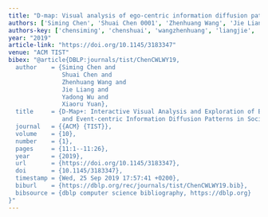 ```yaml
---
title: "D-map: Visual analysis of ego-centric information diffusion patterns in social media"
authors: ['Siming Chen', 'Shuai Chen 0001', 'Zhenhuang Wang', 'Jie Liang 0004', 'Yadong Wu', 'Xiaoru Yuan']
authors-key: ['chensiming', 'chenshuai', 'wangzhenhuang', 'liangjie', 'wuyadong', 'yuanxiaoru']
year: "2019"
article-link: "https://doi.org/10.1145/3183347"
venue: "ACM TIST"
bibex: "@article{DBLP:journals/tist/ChenCWLWY19,
  author    = {Siming Chen and
               Shuai Chen and
               Zhenhuang Wang and
               Jie Liang and
               Yadong Wu and
               Xiaoru Yuan},
  title     = {D-Map+: Interactive Visual Analysis and Exploration of Ego-centric
               and Event-centric Information Diffusion Patterns in Social Media},
  journal   = {{ACM} {TIST}},
  volume    = {10},
  number    = {1},
  pages     = {11:1--11:26},
  year      = {2019},
  url       = {https://doi.org/10.1145/3183347},
  doi       = {10.1145/3183347},
  timestamp = {Wed, 25 Sep 2019 17:57:41 +0200},
  biburl    = {https://dblp.org/rec/journals/tist/ChenCWLWY19.bib},
  bibsource = {dblp computer science bibliography, https://dblp.org}
}"
---
```

